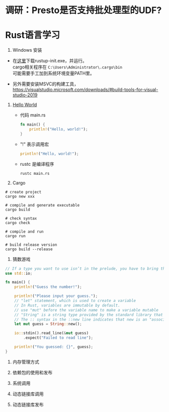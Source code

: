 # 调研：Presto是否支持批处理型的UDF?

# Rust语言学习
1. Windows 安装
 * 在[这里](https://www.rust-lang.org/tools/install)下载rustup-init.exe，并运行。  
 cargo相关程序在 ```C:\Users\Administrator\.cargo\bin```  
 可能需要手工加到系统环境变量PATH里。
 
 * 另外需要安装MSVC的构建工具，https://visualstudio.microsoft.com/downloads/#build-tools-for-visual-studio-2019
 
1. [Hello World](https://doc.rust-lang.org/stable/book/ch01-02-hello-world.html)
    * 代码 main.rs
        ```rust
        fn main() {
            println!("Hello, world!");
        }
        ```

    * "!" 表示调用宏
        ```rust
        println!("Hello, world!");
        ```
    * rustc 是编译程序
        ```shell
        rustc main.rs
        ```

1. Cargo
```shell
# create project
cargo new xxx

# compile and generate executable
cargo build

# check syntax
cargo check

# compile and run
cargo run

# build release version
cargo build --release
```

1. 猜数游戏
```rust
// If a type you want to use isn’t in the prelude, you have to bring that type into scope explicitly with a "use" statement. 
use std::io;

fn main() {
    println!("Guess the number!");

    println!("Please input your guess.");
    // "let" statement, which is used to create a variable
    // In Rust, variables are immutable by default. 
    // use "mut" before the variable name to make a variable mutable
    // "String" is a string type provided by the standard library that is a growable, UTF-8 encoded bit of text.
    // The :: syntax in the ::new line indicates that new is an "associated function" (static method) of the String type
    let mut guess = String::new();

    io::stdin().read_line(&mut guess)
        .expect("Failed to read line");

    println!("You guessed: {}", guess);
}
```
1. 内存管理方式

1. 依赖包的使用和发布

1. 系统调用

1. 动态链接库调用

1. 动态链接库发布
